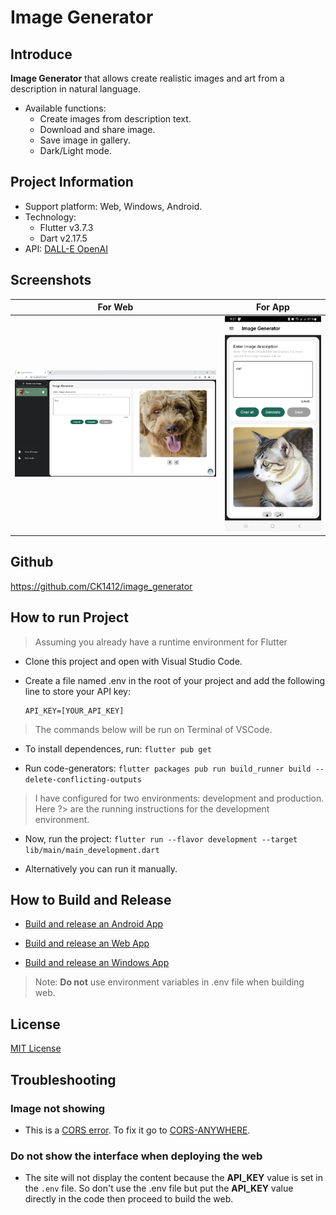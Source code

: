# Image Generator

## Introduce

**Image Generator** that allows create realistic images and art from a description in natural language.

- Available functions:
    - Create images from description text.
    - Download and share image.
    - Save image in gallery.
    - Dark/Light mode.

## Project Information

- Support platform: Web, Windows, Android.
- Technology:
    - Flutter v3.7.3
    - Dart v2.17.5
- API: [DALL-E OpenAI](https://platform.openai.com/docs/api-reference/images/create)

## Screenshots

| For Web  | For App |
|---|---|
| ![screenshot_web_on_desktop](screenshots/screenshot_web_on_desktop.png)  | ![screenshot_app_on_mobile](screenshots/screenshot_app_on_mobile.png)  |

## Github

https://github.com/CK1412/image_generator

## How to run Project

> Assuming you already have a runtime environment for Flutter

- Clone this project and open with Visual Studio Code.

- Create a file named .env in the root of your project and add the following line to store your API key:

    ```env
    API_KEY=[YOUR_API_KEY]   
    ```
> The commands below will be run on Terminal of VSCode.

- To install dependences, run: `flutter pub get`

- Run code-generators: `flutter packages pub run build_runner build --delete-conflicting-outputs`

> I have configured for two environments: development and production. Here ?> are the running instructions for the development environment.

- Now, run the project: `flutter run --flavor development --target lib/main/main_development.dart`

- Alternatively you can run it manually.

## How to Build and Release 

- [Build and release an Android App](https://docs.flutter.dev/deployment/android)

- [Build and release an Web App](https://docs.flutter.dev/deployment/web)

- [Build and release an Windows App](https://docs.flutter.dev/deployment/windows)

> Note: **Do not** use environment variables in .env file when building web. 

## License

[MIT License](LICENSE)

## Troubleshooting

### Image not showing

- This is a [CORS error](https://developer.mozilla.org/en-US/docs/Web/HTTP/CORS/Errors). To fix it go to [CORS-ANYWHERE](https://cors-anywhere.herokuapp.com/corsdemo).

### Do not show the interface when deploying the web

- The site will not display the content because the **API_KEY** value is set in the `.env` file. So don't use the .env file but put the **API_KEY** value directly in the code then proceed to build the web.

